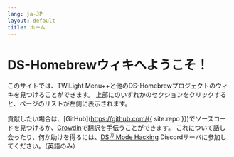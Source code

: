 ```yaml
---
lang: ja-JP
layout: default
title: ホーム
---
```


# DS-Homebrewウィキへようこそ！

このサイトでは、TWiLight Menu++と他のDS-Homebrewプロジェクトのウィキを見つけることができます。 上部にのいずれかのセクションをクリックすると、ページのリストが左側に表示されます。

貢献したい場合は、[GitHub](https://github.com/{{ site.repo }})でソースコードを見つけるか、[Crowdin](https://ja.crowdin.com/project/ds-homebrew-wiki)で翻訳を手伝うことができます。 これについて話し会ったり、何か助けを得るには、[DS<sup>(i)</sup> Mode Hacking](https://ds-homebrew.com/discord) Discordサーバに参加してください。（英語のみ）
